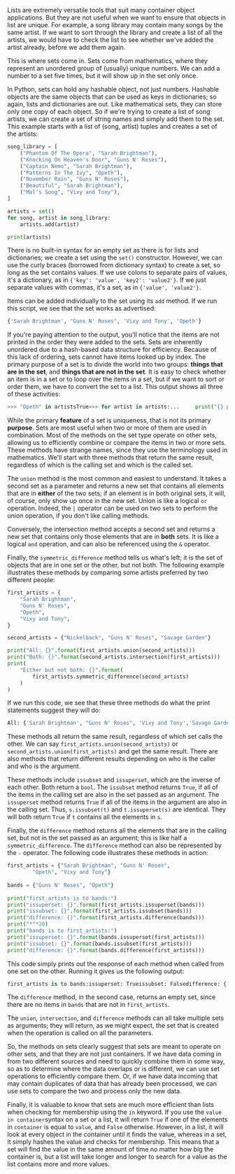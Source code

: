 Lists are extremely versatile tools  that suit many container object applications. But they are not useful  when we want to ensure that objects in list are unique. For example, a  song library may contain many songs by the same artist. If we want to  sort through the library and create a list of all the artists, we would  have to check the list to see whether we've added the artist already,  before we add them again.

This is where sets come in. Sets come  from mathematics, where they represent an unordered group of (usually)  unique numbers. We can add a number to a set five times, but it will  show up in the set only once.

In Python, sets can hold any  hashable object, not just numbers. Hashable objects are the same objects  that can be used as keys in dictionaries; so again, lists and  dictionaries are out. Like mathematical sets, they can store only one  copy of each object. So if we're trying to create a list of song  artists, we can create a set of string names and simply add them to the  set. This example starts with a list of (song, artist) tuples and  creates a set of the artists:

```python
song_library = [
    ("Phantom Of The Opera", "Sarah Brightman"),
    ("Knocking On Heaven's Door", "Guns N' Roses"),
    ("Captain Nemo", "Sarah Brightman"),
    ("Patterns In The Ivy", "Opeth"),
    ("November Rain", "Guns N' Roses"),
    ("Beautiful", "Sarah Brightman"),
    ("Mal's Song", "Vixy and Tony"),
]

artists = set()
for song, artist in song_library:
    artists.add(artist)

print(artists)
```

There is no built-in syntax for an empty set as there is for lists and dictionaries; we create a set using the `set()`  constructor. However, we can use the curly braces (borrowed from  dictionary syntax) to create a set, so long as the set contains values.  If we use colons to separate pairs of values, it's a dictionary, as in `{'key': 'value', 'key2': 'value2'}`. If we just separate values with commas, it's a set, as in `{'value', 'value2'}`.

Items can be added individually to the set using its `add` method. If we run this script, we see that the set works as advertised:

```python
{'Sarah Brightman', "Guns N' Roses", 'Vixy and Tony', 'Opeth'}
```

If  you're paying attention to the output, you'll notice that the items are  not printed in the order they were added to the sets. Sets are  inherently unordered due to a hash-based data structure for efficiency.  Because of this lack of ordering, sets cannot have items looked up by  index. The primary purpose of a set is to divide the world into two  groups: **things that are in the set**, and **things that are not in the set**.  It is easy to check whether an item is in a set or to loop over the  items in a set, but if we want to sort or order them, we have to convert  the set to a list. This output shows all three of these activities:

```python
>>> "Opeth" in artistsTrue>>> for artist in artists:...     print("{} plays good music".format(artist))...Sarah Brightman plays good musicGuns N' Roses plays good musicVixy and Tony play good musicOpeth plays good music>>> alphabetical = list(artists)>>> alphabetical.sort()>>> alphabetical["Guns N' Roses", 'Opeth', 'Sarah Brightman', 'Vixy and Tony']
```

While the primary **feature** of a set is uniqueness, that is not its primary **purpose**. Sets are most useful when two or more of them are used in combination. Most of the methods  on the set type operate on other sets, allowing us to efficiently  combine or compare the items in two or more sets. These methods have  strange names, since they use the terminology used in mathematics. We'll  start with three methods that return the same result, regardless of  which is the calling set and which is the called set.

The `union`  method is the most common and easiest to understand. It takes a second  set as a parameter and returns a new set that contains all elements that  are in **either** of the two sets;  if an element is in both original sets, it will, of course, only show up  once in the new set. Union is like a logical `or` operation. Indeed, the `|` operator can be used on two sets to perform the union operation, if you don't like calling methods.

Conversely, the intersection method accepts a second set and returns a new set that contains only those elements that are in **both** sets. It is like a logical `and` operation, and can also be referenced using the `&` operator.

Finally, the `symmetric_difference`  method tells us what's left; it is the set of objects that are in one  set or the other, but not both. The following example illustrates these  methods by comparing some artists preferred by two different people:

```python
first_artists = {
    "Sarah Brightman",
    "Guns N' Roses",
    "Opeth",
    "Vixy and Tony",
}

second_artists = {"Nickelback", "Guns N' Roses", "Savage Garden"}

print("All: {}".format(first_artists.union(second_artists)))
print("Both: {}".format(second_artists.intersection(first_artists)))
print(
    "Either but not both: {}".format(
        first_artists.symmetric_difference(second_artists)
    )
)
```

If we run this code, we see that these three methods do what the print statements suggest they will do:

```python
All: {'Sarah Brightman', "Guns N' Roses", 'Vixy and Tony','Savage Garden', 'Opeth', 'Nickelback'}Both: {"Guns N' Roses"}Either but not both: {'Savage Garden', 'Opeth', 'Nickelback','Sarah Brightman', 'Vixy and Tony'}
```

These methods all return the same result, regardless of which set calls the other. We can say `first_artists.union(second_artists)` or `second_artists.union(first_artists)`  and get the same result. There are also methods that return different  results depending on who is the caller and who is the argument.

These methods include `issubset` and `issuperset`, which are the inverse of each other. Both return a `bool`. The `issubset` method returns `True`, if all of the items in the calling set are also in the set passed as an argument. The `issuperset` method returns `True` if all of the items in the argument are also in the calling set. Thus, `s.issubset(t)` and `t.issuperset(s)` are identical. They will both return `True` if `t` contains all the elements in `s`.

Finally, the `difference` method returns all the elements that are in the calling set, but not in the set passed as an argument; this is like half a `symmetric_difference`. The `difference` method can also be represented by the `-` operator. The following code illustrates these methods in action:

```python
first_artists = {"Sarah Brightman", "Guns N' Roses", 
        "Opeth", "Vixy and Tony"} 
 
bands = {"Guns N' Roses", "Opeth"} 
 
print("first_artists is to bands:") 
print("issuperset: {}".format(first_artists.issuperset(bands))) 
print("issubset: {}".format(first_artists.issubset(bands))) 
print("difference: {}".format(first_artists.difference(bands))) 
print("*"*20) 
print("bands is to first_artists:") 
print("issuperset: {}".format(bands.issuperset(first_artists))) 
print("issubset: {}".format(bands.issubset(first_artists))) 
print("difference: {}".format(bands.difference(first_artists))) 
```

This code simply prints out the response of each method when called from one set on the other. Running it gives us the following output:

```python
first_artists is to bands:issuperset: Trueissubset: Falsedifference: {'Sarah Brightman', 'Vixy and Tony'}********************bands is to first_artists:issuperset: Falseissubset: Truedifference: set()
```

The `difference` method, in the second case, returns an empty set, since there are no items in `bands` that are not in `first_artists`.

The `union`, `intersection`, and `difference`  methods can all take multiple sets as arguments; they will return, as  we might expect, the set that is created when the operation is called on  all the parameters.

So, the methods on sets clearly suggest that  sets are meant to operate on other sets, and that they are not just  containers. If we have data coming in from two different sources and  need to quickly combine them in some way, so as to determine where the  data overlaps or is different, we can use set operations to efficiently  compare them. Or, if we have data incoming that may contain duplicates  of data that has already been processed, we can use sets to compare the  two and process only the new data.

Finally, it is valuable to know that sets are much more efficient than lists when checking for membership using the `in` keyword. If you use the `value in container`syntax on a set or a list, it will return `True` if one of the elements in `container` is equal to `value`, and `False`  otherwise. However, in a list, it will look at every object in the  container until it finds the value, whereas in a set, it simply hashes  the value and checks for membership. This means that a set will find the  value in the same amount of time no matter how big the container is,  but a list will take longer and longer to search for a value as the list  contains more and more values.